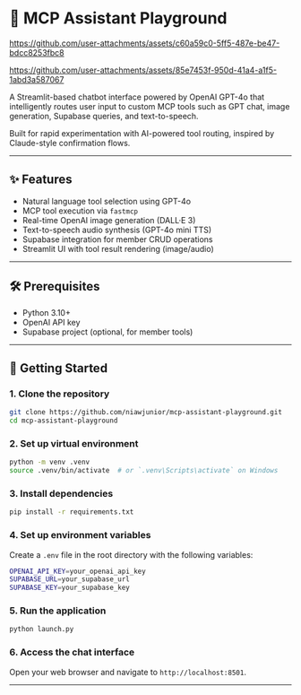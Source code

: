 # 💬 MCP Assistant Playground

https://github.com/user-attachments/assets/c60a59c0-5ff5-487e-be47-bdcc8253fbc8


https://github.com/user-attachments/assets/85e7453f-950d-41a4-a1f5-1abd3a587067



A Streamlit-based chatbot interface powered by OpenAI GPT-4o that intelligently routes user input to custom MCP tools such as GPT chat, image generation, Supabase queries, and text-to-speech.

Built for rapid experimentation with AI-powered tool routing, inspired by Claude-style confirmation flows.

---

## ✨ Features

- Natural language tool selection using GPT-4o
- MCP tool execution via `fastmcp`
- Real-time OpenAI image generation (DALL·E 3)
- Text-to-speech audio synthesis (GPT-4o mini TTS)
- Supabase integration for member CRUD operations
- Streamlit UI with tool result rendering (image/audio)

---

## 🛠️ Prerequisites

- Python 3.10+
- OpenAI API key
- Supabase project (optional, for member tools)

---

## 🧪 Getting Started

### 1. Clone the repository

```bash
git clone https://github.com/niawjunior/mcp-assistant-playground.git
cd mcp-assistant-playground
```

### 2. Set up virtual environment

```bash
python -m venv .venv
source .venv/bin/activate  # or `.venv\Scripts\activate` on Windows
```

### 3. Install dependencies

```bash
pip install -r requirements.txt
```

### 4. Set up environment variables

Create a `.env` file in the root directory with the following variables:

```bash
OPENAI_API_KEY=your_openai_api_key
SUPABASE_URL=your_supabase_url
SUPABASE_KEY=your_supabase_key
```

### 5. Run the application

```bash
python launch.py
```

### 6. Access the chat interface

Open your web browser and navigate to `http://localhost:8501`.

---
